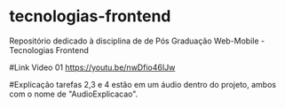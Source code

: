 # tecnologias-frontend
Repositório dedicado à disciplina de de Pós Graduação Web-Mobile - Tecnologias Frontend

#Link Video 01 
https://youtu.be/nwDfio46IJw

#Explicação tarefas 2,3 e 4
estão em um áudio dentro do projeto, ambos com o nome de "AudioExplicacao".
